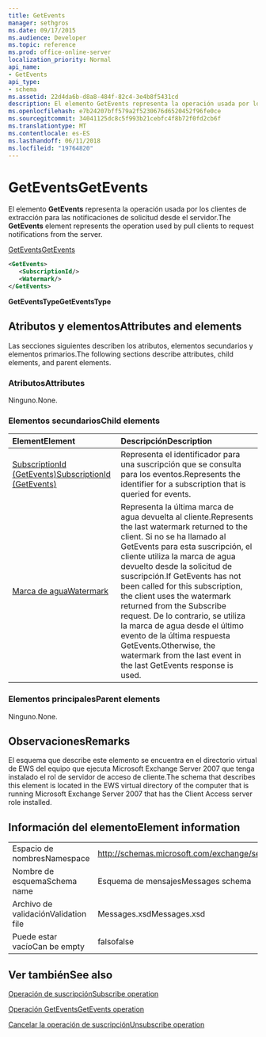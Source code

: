 ```yaml
---
title: GetEvents
manager: sethgros
ms.date: 09/17/2015
ms.audience: Developer
ms.topic: reference
ms.prod: office-online-server
localization_priority: Normal
api_name:
- GetEvents
api_type:
- schema
ms.assetid: 22d4da6b-d8a8-484f-82c4-3e4b8f5431cd
description: El elemento GetEvents representa la operación usada por los clientes de extracción para las notificaciones de solicitud desde el servidor.
ms.openlocfilehash: e7b24207bff579a2f5230676d6520452f96fe0ce
ms.sourcegitcommit: 34041125dc8c5f993b21cebfc4f8b72f0fd2cb6f
ms.translationtype: MT
ms.contentlocale: es-ES
ms.lasthandoff: 06/11/2018
ms.locfileid: "19764820"
---
```

# <a name="getevents"></a><span data-ttu-id="6f30b-103">GetEvents</span><span class="sxs-lookup"><span data-stu-id="6f30b-103">GetEvents</span></span>

<span data-ttu-id="6f30b-104">El elemento **GetEvents** representa la operación usada por los clientes de extracción para las notificaciones de solicitud desde el servidor.</span><span class="sxs-lookup"><span data-stu-id="6f30b-104">The **GetEvents** element represents the operation used by pull clients to request notifications from the server.</span></span> 
  
[<span data-ttu-id="6f30b-105">GetEvents</span><span class="sxs-lookup"><span data-stu-id="6f30b-105">GetEvents</span></span>](getevents.md)
  
```xml
<GetEvents>
   <SubscriptionId/>
   <Watermark/>
</GetEvents>
```

 <span data-ttu-id="6f30b-106">**GetEventsType**</span><span class="sxs-lookup"><span data-stu-id="6f30b-106">**GetEventsType**</span></span>
## <a name="attributes-and-elements"></a><span data-ttu-id="6f30b-107">Atributos y elementos</span><span class="sxs-lookup"><span data-stu-id="6f30b-107">Attributes and elements</span></span>

<span data-ttu-id="6f30b-108">Las secciones siguientes describen los atributos, elementos secundarios y elementos primarios.</span><span class="sxs-lookup"><span data-stu-id="6f30b-108">The following sections describe attributes, child elements, and parent elements.</span></span>
  
### <a name="attributes"></a><span data-ttu-id="6f30b-109">Atributos</span><span class="sxs-lookup"><span data-stu-id="6f30b-109">Attributes</span></span>

<span data-ttu-id="6f30b-110">Ninguno.</span><span class="sxs-lookup"><span data-stu-id="6f30b-110">None.</span></span>
  
### <a name="child-elements"></a><span data-ttu-id="6f30b-111">Elementos secundarios</span><span class="sxs-lookup"><span data-stu-id="6f30b-111">Child elements</span></span>

|<span data-ttu-id="6f30b-112">**Element**</span><span class="sxs-lookup"><span data-stu-id="6f30b-112">**Element**</span></span>|<span data-ttu-id="6f30b-113">**Descripción**</span><span class="sxs-lookup"><span data-stu-id="6f30b-113">**Description**</span></span>|
|:-----|:-----|
|[<span data-ttu-id="6f30b-114">SubscriptionId (GetEvents)</span><span class="sxs-lookup"><span data-stu-id="6f30b-114">SubscriptionId (GetEvents)</span></span>](subscriptionid-getevents.md) <br/> |<span data-ttu-id="6f30b-115">Representa el identificador para una suscripción que se consulta para los eventos.</span><span class="sxs-lookup"><span data-stu-id="6f30b-115">Represents the identifier for a subscription that is queried for events.</span></span>  <br/> |
|[<span data-ttu-id="6f30b-116">Marca de agua</span><span class="sxs-lookup"><span data-stu-id="6f30b-116">Watermark</span></span>](watermark.md) <br/> |<span data-ttu-id="6f30b-117">Representa la última marca de agua devuelta al cliente.</span><span class="sxs-lookup"><span data-stu-id="6f30b-117">Represents the last watermark returned to the client.</span></span> <span data-ttu-id="6f30b-118">Si no se ha llamado al GetEvents para esta suscripción, el cliente utiliza la marca de agua devuelto desde la solicitud de suscripción.</span><span class="sxs-lookup"><span data-stu-id="6f30b-118">If GetEvents has not been called for this subscription, the client uses the watermark returned from the Subscribe request.</span></span> <span data-ttu-id="6f30b-119">De lo contrario, se utiliza la marca de agua desde el último evento de la última respuesta GetEvents.</span><span class="sxs-lookup"><span data-stu-id="6f30b-119">Otherwise, the watermark from the last event in the last GetEvents response is used.</span></span>  <br/> |
   
### <a name="parent-elements"></a><span data-ttu-id="6f30b-120">Elementos principales</span><span class="sxs-lookup"><span data-stu-id="6f30b-120">Parent elements</span></span>

<span data-ttu-id="6f30b-121">Ninguno.</span><span class="sxs-lookup"><span data-stu-id="6f30b-121">None.</span></span>
  
## <a name="remarks"></a><span data-ttu-id="6f30b-122">Observaciones</span><span class="sxs-lookup"><span data-stu-id="6f30b-122">Remarks</span></span>

<span data-ttu-id="6f30b-123">El esquema que describe este elemento se encuentra en el directorio virtual de EWS del equipo que ejecuta Microsoft Exchange Server 2007 que tenga instalado el rol de servidor de acceso de cliente.</span><span class="sxs-lookup"><span data-stu-id="6f30b-123">The schema that describes this element is located in the EWS virtual directory of the computer that is running Microsoft Exchange Server 2007 that has the Client Access server role installed.</span></span>
  
## <a name="element-information"></a><span data-ttu-id="6f30b-124">Información del elemento</span><span class="sxs-lookup"><span data-stu-id="6f30b-124">Element information</span></span>

|||
|:-----|:-----|
|<span data-ttu-id="6f30b-125">Espacio de nombres</span><span class="sxs-lookup"><span data-stu-id="6f30b-125">Namespace</span></span>  <br/> |http://schemas.microsoft.com/exchange/services/2006/messages  <br/> |
|<span data-ttu-id="6f30b-126">Nombre de esquema</span><span class="sxs-lookup"><span data-stu-id="6f30b-126">Schema name</span></span>  <br/> |<span data-ttu-id="6f30b-127">Esquema de mensajes</span><span class="sxs-lookup"><span data-stu-id="6f30b-127">Messages schema</span></span>  <br/> |
|<span data-ttu-id="6f30b-128">Archivo de validación</span><span class="sxs-lookup"><span data-stu-id="6f30b-128">Validation file</span></span>  <br/> |<span data-ttu-id="6f30b-129">Messages.xsd</span><span class="sxs-lookup"><span data-stu-id="6f30b-129">Messages.xsd</span></span>  <br/> |
|<span data-ttu-id="6f30b-130">Puede estar vacío</span><span class="sxs-lookup"><span data-stu-id="6f30b-130">Can be empty</span></span>  <br/> |<span data-ttu-id="6f30b-131">falso</span><span class="sxs-lookup"><span data-stu-id="6f30b-131">false</span></span>  <br/> |
   
## <a name="see-also"></a><span data-ttu-id="6f30b-132">Ver también</span><span class="sxs-lookup"><span data-stu-id="6f30b-132">See also</span></span>



[<span data-ttu-id="6f30b-133">Operación de suscripción</span><span class="sxs-lookup"><span data-stu-id="6f30b-133">Subscribe operation</span></span>](subscribe-operation.md)
  
[<span data-ttu-id="6f30b-134">Operación GetEvents</span><span class="sxs-lookup"><span data-stu-id="6f30b-134">GetEvents operation</span></span>](getevents-operation.md)
  
[<span data-ttu-id="6f30b-135">Cancelar la operación de suscripción</span><span class="sxs-lookup"><span data-stu-id="6f30b-135">Unsubscribe operation</span></span>](unsubscribe-operation.md)

